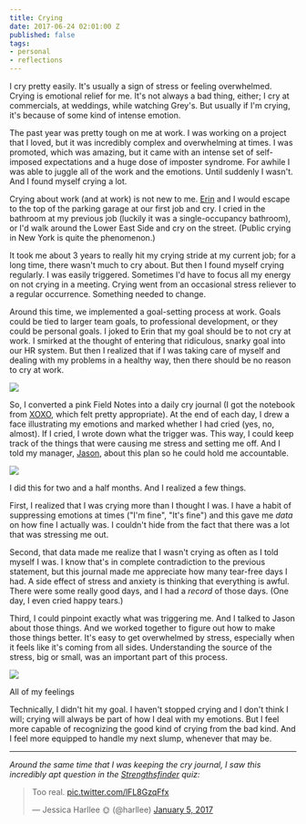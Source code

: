 ```yaml
---
title: Crying
date: 2017-06-24 02:01:00 Z
published: false
tags:
- personal
- reflections
---
```


I cry pretty easily. It's usually a sign of stress or feeling overwhelmed. Crying is emotional relief for me. It's not always a bad thing, either; I cry at commercials, at weddings, while watching Grey's. But usually if I'm crying, it's because of some kind of intense emotion.

The past year was pretty tough on me at work. I was working on a project that I loved, but it was incredibly complex and overwhelming at times. I was promoted, which was amazing, but it came with an intense set of self-imposed expectations and a huge dose of imposter syndrome. For awhile I was able to juggle all of the work and the emotions. Until suddenly I wasn't. And I found myself crying a lot.

Crying about work (and at work) is not new to me. [Erin](http://madebyeno.com) and I would escape to the top of the parking garage at our first job and cry. I cried in the bathroom at my previous job (luckily it was a  single-occupancy bathroom), or I'd walk around the Lower East Side and cry on the street. (Public crying in New York is quite the phenomenon.)

It took me about 3 years to really hit my crying stride at my current job; for a long time, there wasn't much to cry about. But then I found myself crying regularly. I was easily triggered. Sometimes I'd have to focus all my energy on not crying in a meeting. Crying went from an occasional stress reliever to a regular occurrence. Something needed to change.

Around this time, we implemented a goal-setting process at work. Goals could be tied to larger team goals, to professional development, or they could be personal goals. I joked to Erin that my goal should be to not cry at work. I smirked at the thought of entering that ridiculous, snarky goal into our HR system. But then I realized that if I was taking care of myself and dealing with my problems in a healthy way, then there should be no reason to cry at work.

<div class="mt-sm-4 mb-sm-4 ml-md-n4 mr-md-n4 text-center">
  <img src="/uploads/dont-cry-workday.jpg">
</div>

So, I converted a pink Field Notes into a daily cry journal (I got the notebook from [XOXO](http://xoxofest.com), which felt pretty appropriate). At the end of each day, I drew a face illustrating my emotions and marked whether I had cried (yes, no, almost). If I cried, I wrote down what the trigger was. This way, I could keep track of the things that were causing me stress and setting me off. And I told my manager, [Jason](http://jason-huff.com), about this plan so he could hold me accountable.

<div class="mt-sm-4 mb-sm-4 ml-md-n4 mr-md-n4 text-center">
  <img src="/uploads/2017-06-24-15.47.14-2.jpg">
</div>

I did this for two and a half months. And I realized a few things.

First, I realized that I was crying more than I thought I was. I have a habit of suppressing emotions at times ("I'm fine", "It's fine") and this gave me *data* on how fine I actually was. I couldn't hide from the fact that there was a lot that was stressing me out.

Second, that data made me realize that I wasn't crying as often as I told myself I was. I know that's in complete contradiction to the previous statement, but this journal made me appreciate how many tear-free days I had. A side effect of stress and anxiety is thinking that everything is awful. There were some really good days, and I had a *record* of those days. (One day, I even cried happy tears.)

Third, I could pinpoint exactly what was triggering me. And I talked to Jason about those things. And we worked together to figure out how to make those things better. It's easy to get overwhelmed by stress, especially when it feels like it's coming from all sides. Understanding the source of the stress, big or small, was an important part of this process.

<div class="mt-sm-4 mb-sm-4 ml-md-n4 mr-md-n4 text-center">
  <img src="/uploads/dont-cry.gif">
  <p class="text-small italic text-center">All of my feelings</p>
</div>

Technically, I didn't hit my goal. I haven't stopped crying and I don't think I will; crying will always be part of how I deal with my emotions. But I feel more capable of recognizing the good kind of crying from the bad kind. And I feel more equipped to handle my next slump, whenever that may be.

---

*Around the same time that I was keeping the cry journal, I saw this incredibly apt question in the  [Strengthsfinder](http://www.strengthsfinder.com/home.aspx) quiz:*

<blockquote class="twitter-tweet" data-lang="en"><p lang="en" dir="ltr">Too real. <a href="https://t.co/lFL8GzqFfx">pic.twitter.com/lFL8GzqFfx</a></p>&mdash; Jessica Harllee 🌞 (@harllee) <a href="https://twitter.com/harllee/status/817026056616022017">January 5, 2017</a></blockquote> <script async src="//platform.twitter.com/widgets.js" charset="utf-8"></script>